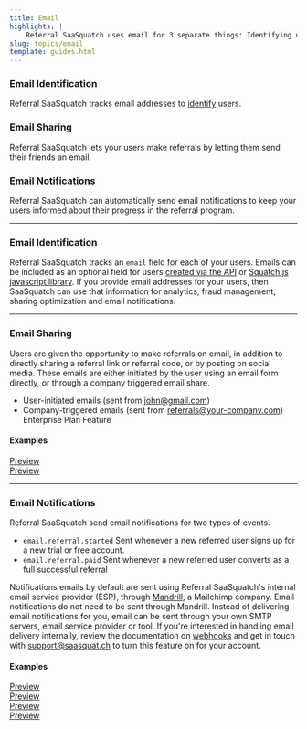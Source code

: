 ```yaml
---
title: Email
highlights: |
    Referral SaaSquatch uses email for 3 separate things: Identifying users, sharing between users and notifications of referrals.
slug: topics/email
template: guides.html
---
```



<div class="row-fluid">
    <div class="span4">
        <div class="align-center">
            <i class="fa fa-user fa-3x fa-rounded"></i>
            <h3>Email Identification</h3>
        </div>
        <p>Referral SaaSquatch tracks email addresses to <a href="/topics/identification">identify</a> users.</p>
    </div>
    <div class="span4">
        <div class="align-center">
            <i class="fa fa-share fa-3x fa-rounded"></i>
            <h3>Email Sharing</h3>
        </div>
        <p>Referral SaaSquatch lets your users make referrals by letting them send their friends an email.</p>
    </div>
    <div class="span4">
        <div class="align-center">
            <i class="fa fa-paper-plane fa-3x fa-rounded"></i>
            <h3>Email Notifications</h3>
        </div>
        <p>Referral SaaSquatch can automatically send email notifications to keep your users informed about their progress in the referral program.</p>
    </div>
</div>

---

### <i class="fa fa-user"></i> Email Identification

Referral SaaSquatch tracks an `email` field for each of your users. Emails can be included as an optional field
for users <a href="/api/methods/#create_user">created via the API</a> or <a href="/squatchjs/#init">Squatch.js javascript library</a>. If you provide email addresses for your users, 
then SaaSquatch can use that information for analytics, fraud management, sharing optimization and email notifications.

--- 

### <i class="fa fa-share"></i> Email Sharing

Users are given the opportunity to make referrals on email, in addition to directly sharing a referral link or referral code, or by posting on social media. These emails are either
initiated by the user using an email form directly, or through a company triggered email share. 

 - User-initiated emails (sent from john@gmail.com)
 - Company-triggered emails (sent from referrals@your-company.com) <span class="label">Enterprise Plan Feature</span>


#### Examples

<div>
<a class="docs-lightbox" href="/assets/images/email-gallery/email-typeform-share.png" data-lightbox="email-gallery">
    <img class="example-image" src="/assets/images/email-gallery/email-typeform-share.png" alt="">
    <div><i class="fa fa-eye"></i> Preview</div>
</a>

<a class="docs-lightbox" href="/assets/images/email-gallery/email-kobo-share.png" data-lightbox="email-gallery">
    <img class="example-image" src="/assets/images/email-gallery/email-kobo-share.png" alt="">
    <div><i class="fa fa-eye"></i> Preview</div>
</a>
</div>

---

### <i class="fa fa-paper-plane"></i> Email Notifications

Referral SaaSquatch send email notifications for two types of events.

 - `email.referral.started` Sent whenever a new referred user signs up for a new trial or free account.
 - `email.referral.paid` Sent whenever a new referred user converts as a full successful referral

Notifications emails by default are sent using Referral SaaSquatch's internal email service provider (ESP), through [Mandrill](https://mandrill.com), a Mailchimp company.
Email notifications do not need to be sent through Mandrill. Instead of delivering email notifications for you, email can be sent through your own SMTP servers, email service provider or 
tool. If you're interested in handling email delivery internally, review the documentation on [webhooks](/api/webhooks) and get in touch with [support@saasquat.ch](mailto:support@saasquat.ch)
to turn this feature on for your account.

#### Examples

<div>
<a class="docs-lightbox" href="/assets/images/email-gallery/email-ballpark-referral-done.png" data-lightbox="email-gallery">
    <img class="example-image" src="/assets/images/email-gallery/email-ballpark-referral-done.png" alt="">
    <div><i class="fa fa-eye"></i> Preview</div>
</a>
<a class="docs-lightbox" href="/assets/images/email-gallery/email-kobo-referral-done.png" data-lightbox="email-gallery">
    <img class="example-image" src="/assets/images/email-gallery/email-kobo-referral-done.png" alt="">
    <div><i class="fa fa-eye"></i> Preview</div>
</a>
<a class="docs-lightbox" href="/assets/images/email-gallery/email-snapwire-referral-started.png" data-lightbox="email-gallery">
    <img class="example-image" src="/assets/images/email-gallery/email-snapwire-referral-started.png" alt="">
    <div><i class="fa fa-eye"></i> Preview</div>
</a>
<a class="docs-lightbox" href="/assets/images/email-gallery/email-ghost-referral-done.gif" data-lightbox="email-gallery">
    <img class="example-image" src="/assets/images/email-gallery/email-ghost-referral-done.gif" alt="">
    <div><i class="fa fa-eye"></i> Preview</div>
</a>
</div>

